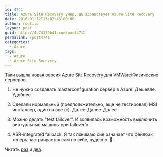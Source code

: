 ```yaml
---
id: 4741
title: Azure Site Recovery умер, да здравствует Azure Site Recovery
date: 2016-01-12T13:02:43+00:00
author: rootilo
layout: post
guid: http://4c74356b41.com/post4741
permalink: /post4741
categories:
  - Azure
tags:
  - Azure
  - Azure Site Recovery
---
```

Таки вышла новая версия Azure Site Recovery для VMWare\Физических серверов.

1. Не нужно создавать masterconfiguration сервер в Azure. Дешевле. Удобнее.
  
2. Сделали нормальный (предположительно, еще не тестировал) MSI инсталлер, один на все (с). Далее-Далее-Далее.
  
3. Можно делать "test failover". И появилась возможность выключить виртуальные машины при failover'э.
  
4. ASR-integrated failback. Я так понимаю сие означает что фейлбэк теперь настраивается сам по себе, чудесно. 🙂

Читать [раз](https://azure.microsoft.com/en-us/blog/ga-enhanced-migration-and-disaster-recovery-for-vmware-virtual-machines-and-physical-servers-to-azure-using-asr/) и [два](https://azure.microsoft.com/en-us/documentation/articles/site-recovery-vmware-to-azure-classic/).